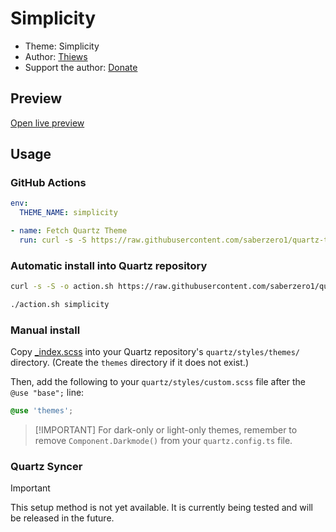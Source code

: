 # Simplicity

- Theme: Simplicity
- Author: <a href="https://github.com/Thiews" target="_blank" rel="noopener noreferrer">Thiews</a>
- Support the author: <a href="https://www.buymeacoffee.com/thiews" target="_blank" rel="noopener noreferrer">Donate</a>

## Preview

[Open live preview](https://quartz-themes.github.io/simplicity/)

## Usage

### GitHub Actions

```yaml
env:
  THEME_NAME: simplicity
```

```yaml
- name: Fetch Quartz Theme
  run: curl -s -S https://raw.githubusercontent.com/saberzero1/quartz-themes/master/action.sh | bash -s -- $THEME_NAME
```

### Automatic install into Quartz repository

```bash
curl -s -S -o action.sh https://raw.githubusercontent.com/saberzero1/quartz-themes/master/action.sh

./action.sh simplicity
```

### Manual install

Copy [\_index.scss](./_index.scss) into your Quartz repository's `quartz/styles/themes/` directory. (Create the `themes` directory if it does not exist.)

Then, add the following to your `quartz/styles/custom.scss` file after the `@use "base";` line:

```scss
@use 'themes';
```

> [!IMPORTANT] For dark-only or light-only themes, remember to remove `Component.Darkmode()` from your `quartz.config.ts` file.

### Quartz Syncer

> [!IMPORTANT]
> This setup method is not yet available. It is currently being tested and will be released in the future.
